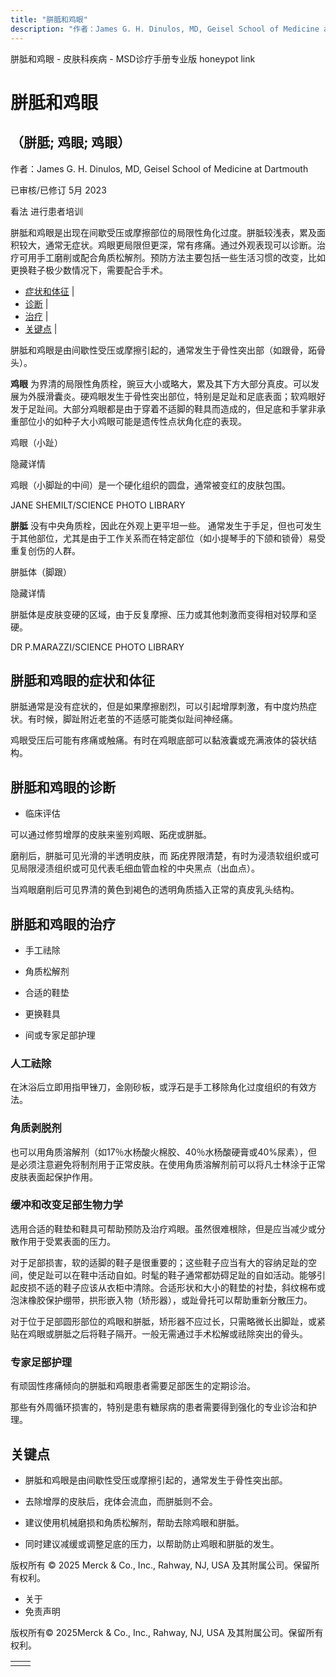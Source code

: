 ```yaml
---
title: "胼胝和鸡眼"
description: "作者：James G. H. Dinulos, MD, Geisel School of Medicine at Dartmouth"
---
```


﻿胼胝和鸡眼 \- 皮肤科疾病 \- MSD诊疗手册专业版 honeypot link

# 胼胝和鸡眼

## （胼胝; 鸡眼; 鸡眼）

作者：James G. H. Dinulos, MD, Geisel School of Medicine at Dartmouth

已审核/已修订 5月 2023

看法 进行患者培训

胼胝和鸡眼是出现在间歇受压或摩擦部位的局限性角化过度。胼胝较浅表，累及面积较大，通常无症状。鸡眼更局限但更深，常有疼痛。通过外观表现可以诊断。治疗可用手工磨削或配合角质松解剂。预防方法主要包括一些生活习惯的改变，比如更换鞋子极少数情况下，需要配合手术。

- [症状和体征](#症状和体征_v960712_zh) \|
- [诊断](#诊断_v960716_zh) \|
- [治疗](#治疗_v960726_zh) \|
- [关键点](#关键点_v8398854_zh) \|

胼胝和鸡眼是由间歇性受压或摩擦引起的，通常发生于骨性突出部（如跟骨，跖骨头）。

**鸡眼** 为界清的局限性角质栓，豌豆大小或略大，累及其下方大部分真皮。可以发展为外膜滑囊炎。硬鸡眼发生于骨性突出部位，特别是足趾和足底表面；软鸡眼好发于足趾间。大部分鸡眼都是由于穿着不适脚的鞋具而造成的，但足底和手掌非承重部位小的如种子大小鸡眼可能是遗传性点状角化症的表现。

鸡眼（小趾）



隐藏详情

鸡眼（小脚趾的中间）是一个硬化组织的圆盘，通常被变红的皮肤包围。

JANE SHEMILT/SCIENCE PHOTO LIBRARY

**胼胝** 没有中央角质栓，因此在外观上更平坦一些。 通常发生于手足，但也可发生于其他部位，尤其是由于工作关系而在特定部位（如小提琴手的下颌和锁骨）易受重复创伤的人群。

胼胝体（脚跟）



隐藏详情

胼胝体是皮肤变硬的区域，由于反复摩擦、压力或其他刺激而变得相对较厚和坚硬。

DR P.MARAZZI/SCIENCE PHOTO LIBRARY

## 胼胝和鸡眼的症状和体征

胼胝通常是没有症状的，但是如果摩擦剧烈，可以引起增厚刺激，有中度灼热症状。有时候，脚趾附近老茧的不适感可能类似趾间神经痛。

鸡眼受压后可能有疼痛或触痛。有时在鸡眼底部可以黏液囊或充满液体的袋状结构。

## 胼胝和鸡眼的诊断

- 临床评估


可以通过修剪增厚的皮肤来鉴别鸡眼、跖疣或胼胝。

磨削后，胼胝可见光滑的半透明皮肤，而 跖疣界限清楚，有时为浸渍软组织或可见局限浸渍组织或可见代表毛细血管血栓的中央黑点（出血点）。

当鸡眼磨削后可见界清的黄色到褐色的透明角质插入正常的真皮乳头结构。

## 胼胝和鸡眼的治疗

- 手工祛除

- 角质松解剂

- 合适的鞋垫

- 更换鞋具

- 间或专家足部护理


### 人工祛除

在沐浴后立即用指甲锉刀，金刚砂板，或浮石是手工移除角化过度组织的有效方法。

### 角质剥脱剂

也可以用角质溶解剂（如17％水杨酸火棉胶、40％水杨酸硬膏或40%尿素），但是必须注意避免将制剂用于正常皮肤。在使用角质溶解剂前可以将凡士林涂于正常皮肤表面起保护作用。

### 缓冲和改变足部生物力学

选用合适的鞋垫和鞋具可帮助预防及治疗鸡眼。虽然很难根除，但是应当减少或分散作用于受累表面的压力。

对于足部损害，软的适脚的鞋子是很重要的；这些鞋子应当有大的容纳足趾的空间，使足趾可以在鞋中活动自如。时髦的鞋子通常都妨碍足趾的自如活动。能够引起皮损不适的鞋子应该从衣柜中清除。合适形状和大小的鞋垫的衬垫，斜纹棉布或泡沫橡胶保护绷带，拱形嵌入物（矫形器），或趾骨托可以帮助重新分散压力。

对于位于足部圆形部位的鸡眼和胼胝，矫形器不应过长，只需略微长出脚趾，或紧贴在鸡眼或胼胝之后将鞋子隔开。一般无需通过手术松解或祛除突出的骨头。

### 专家足部护理

有顽固性疼痛倾向的胼胝和鸡眼患者需要足部医生的定期诊治。

那些有外周循环损害的，特别是患有糖尿病的患者需要得到强化的专业诊治和护理。

## 关键点

- 胼胝和鸡眼是由间歇性受压或摩擦引起的，通常发生于骨性突出部。

- 去除增厚的皮肤后，疣体会流血，而胼胝则不会。

- 建议使用机械磨损和角质松解剂，帮助去除鸡眼和胼胝。

- 同时建议减缓或调整足底的压力，以帮助防止鸡眼和胼胝的发生。




版权所有 © 2025
Merck & Co., Inc., Rahway, NJ, USA 及其附属公司。保留所有权利。

- 关于
- 免责声明

版权所有© 2025Merck & Co., Inc., Rahway, NJ, USA 及其附属公司。保留所有权利。

|     |     |
| --- | --- |
|  |  |